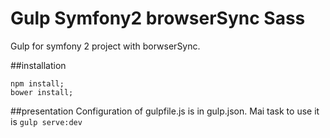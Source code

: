# Gulp Symfony2 browserSync Sass
Gulp for symfony 2 project with borwserSync.

##installation

```
npm install;
bower install;
```

##presentation
Configuration of gulpfile.js is in gulp.json.
Mai task to use it is ``gulp serve:dev``


